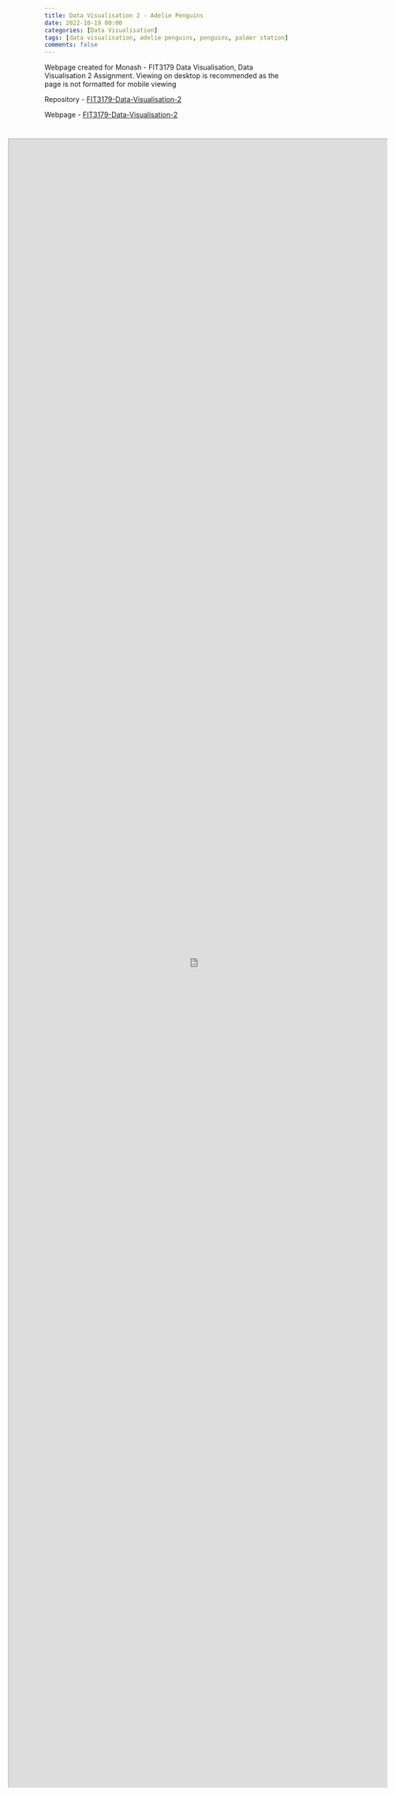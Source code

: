 ```yaml
---
title: Data Visualisation 2 - Adelie Penguins
date: 2022-10-19 00:00
categories: [Data Visualisation]
tags: [data visualisation, adelie penguins, penguins, palmer station]     # TAG names should always be lowercase
comments: false
---
```


Webpage created for Monash - FIT3179 Data Visualisation, Data Visualisation 2 Assignment. Viewing on desktop is
recommended as the page is not formatted for mobile viewing

Repository - <a href="https://github.com/jchilds0/FIT3179-Data-Visualisation-2">FIT3179-Data-Visualisation-2</a>

Webpage - <a href="https://jchilds0.github.io/FIT3179-Data-Visualisation-2/">FIT3179-Data-Visualisation-2</a>

<div style="transform: matrix(0.4, 0, 0, 0.4, -225, -2480)">
  <iframe id="embed" src="https://jchilds0.github.io/FIT3179-Data-Visualisation-2/" width="1920" height="8350" allow="fullscreen"></iframe>
</div>
